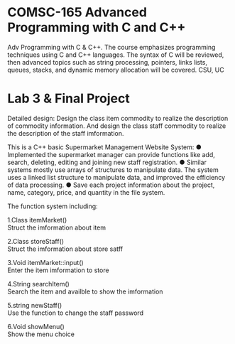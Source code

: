 # COMSC-165 Advanced Programming with C and C++
Adv Programming with C &amp; C++. The course emphasizes programming techniques using C and C++ languages. The syntax of C will be reviewed, then advanced topics such as string processing, pointers, links lists, queues, stacks, and dynamic memory allocation will be covered. CSU, UC

# Lab 3 & Final Project
Detailed design:
Design the class item commodity to realize the description of commodity information. 
And design the class staff commodity to realize the description of the staff imformation.

This is a C++ basic Supermarket Management Website System:
● Implemented the supermarket manager can provide functions like add, search, deleting, editing and joining new staff registration. 
● Similar systems mostly use arrays of structures to manipulate data. The system uses a linked list structure to manipulate data, and improved the efficiency of data processing. 
● Save each project information about the project, name, category, price, and quantity in the file system.

The function system including:

1.Class itemMarket()         
Struct the imformation about item

2.Class storeStaff()           
Struct the imformation about store satff 

3.Void itemMarket::input()    
Enter the item imformation to store

4.String searchItem()         
Search the item and availble to show the imformation

5.string newStaff()           
Use the function to change the staff password 

6.Void showMenu()          
Show the menu choice
